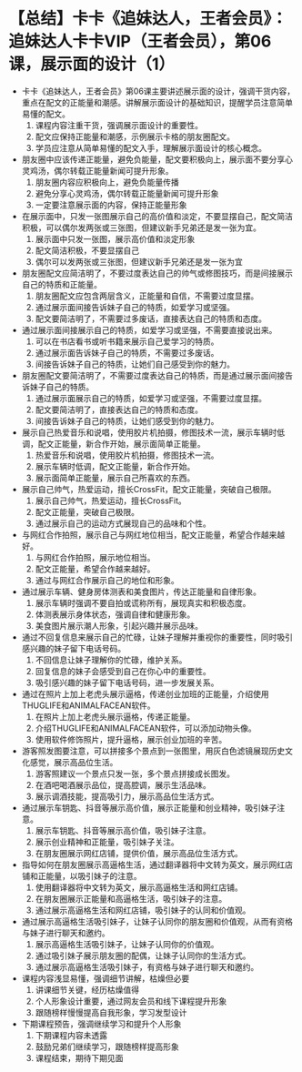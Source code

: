 # 【总结】卡卡《追妹达人，王者会员》：追妹达人卡卡VIP（王者会员），第06课，展示面的设计（1）

-   卡卡《追妹达人，王者会员》第06课主要讲述展示面的设计，强调干货内容，重点在配文的正能量和潮感。讲解展示面设计的基础知识，提醒学员注意简单易懂的配文。
    1.  课程内容注重干货，强调展示面设计的重要性。
    2.  配文应保持正能量和潮感，示例展示卡格的朋友圈配文。
    3.  学员应注意从简单易懂的配文入手，理解展示面设计的核心概念。
-   朋友圈中应该传递正能量，避免负能量，配文要积极向上，展示面不要分享心灵鸡汤，偶尔转载正能量新闻可提升形象。
    1.  朋友圈内容应积极向上，避免负能量传播
    2.  避免分享心灵鸡汤，偶尔转载正能量新闻可提升形象
    3.  一定要注意展示面的内容，保持正能量形象
-   在展示面中，只发一张图展示自己的高价值和淡定，不要显摆自己，配文简洁积极，可以偶尔发两张或三张图，但建议新手兄弟还是发一张为宜。
    1.  展示面中只发一张图，展示高价值和淡定形象
    2.  配文简洁积极，不要显摆自己
    3.  偶尔可以发两张或三张图，但建议新手兄弟还是发一张为宜
-   朋友圈配文应简洁明了，不要过度表达自己的帅气或修图技巧，而是间接展示自己的特质和正能量。
    1.  朋友圈配文应包含两层含义，正能量和自信，不需要过度显摆。
    2.  通过展示面间接告诉妹子自己的特质，如爱学习或坚强。
    3.  配文要简洁明了，不需要过多废话，直接表达自己的特质和态度。
-   通过展示面间接展示自己的特质，如爱学习或坚强，不需要直接说出来。
    1.  可以在书店看书或听书籍来展示自己爱学习的特质。
    2.  通过展示面告诉妹子自己的特质，不需要过多废话。
    3.  间接告诉妹子自己的特质，让她们自己感受到你的魅力。
-   朋友圈配文要简洁明了，不需要过度表达自己的特质，而是通过展示面间接告诉妹子自己的特质。
    1.  通过展示面展示自己的特质，如爱学习或坚强，不需要过度显摆。
    2.  配文要简洁明了，直接表达自己的特质和态度。
    3.  间接告诉妹子自己的特质，让她们感受到你的魅力。
-   展示自己热爱音乐和说唱，使用胶片机拍摄，修图技术一流，展示车辆时低调，配文正能量，新合作开始，展示面简单正能量。
    1.  热爱音乐和说唱，使用胶片机拍摄，修图技术一流。
    2.  展示车辆时低调，配文正能量，新合作开始。
    3.  展示面简单正能量，展示自己所喜欢的东西。
-   展示自己帅气，热爱运动，擅长CrossFit，配文正能量，突破自己极限。
    1.  展示自己帅气，热爱运动，擅长CrossFit。
    2.  配文正能量，突破自己极限。
    3.  通过展示自己的运动方式展现自己的品味和个性。
-   与网红合作拍照，展示自己与网红地位相当，配文正能量，希望合作越来越好。
    1.  与网红合作拍照，展示地位相当。
    2.  配文正能量，希望合作越来越好。
    3.  通过与网红合作展示自己的地位和形象。
-   通过展示车辆、健身房体测表和美食图片，传达正能量和自律形象。
    1.  展示车辆时强调不要自拍或谎称所有，展现真实和积极态度。
    2.  体测表展示身体状态，强调自律和健康形象。
    3.  美食图片展示潮人形象，引起兴趣并展示品味。
-   通过不回复信息来展示自己的忙碌，让妹子理解并重视你的重要性，同时吸引感兴趣的妹子留下电话号码。
    1.  不回信息让妹子理解你的忙碌，维护关系。
    2.  回复信息的妹子会感受到自己在你心中的重要性。
    3.  吸引感兴趣的妹子留下电话号码，进一步发展关系。
-   通过在照片上加上老虎头展示逼格，传递创业加班的正能量，介绍使用THUGLIFE和ANIMALFACEAN软件。
    1.  在照片上加上老虎头展示逼格，传递正能量。
    2.  介绍THUGLIFE和ANIMALFACEAN软件，可以添加动物头像。
    3.  使用软件修饰照片，提升逼格，展示创业加班的辛苦。
-   游客照发图要注意，可以拼接多个景点到一张图里，用灰白色滤镜展现历史文化感觉，展示高品位生活。
    1.  游客照建议一个景点只发一张，多个景点拼接成长图发。
    2.  在酒吧喝酒展示品位，提高腔调，展示生活品味。
    3.  展示调酒技能，提高吸引力，展示高品位生活方式。
-   通过展示车钥匙、抖音等展示高价值，展示正能量和创业精神，吸引妹子注意。
    1.  展示车钥匙、抖音等展示高价值，吸引妹子注意。
    2.  展示创业精神和正能量，吸引妹子关注。
    3.  在朋友圈展示网红店铺，提供价值，展示高品位生活方式。
-   指导如何在朋友圈展示高逼格生活，通过翻译器将中文转为英文，展示网红店铺和正能量，以吸引妹子的注意。
    1.  使用翻译器将中文转为英文，展示高逼格生活和网红店铺。
    2.  在朋友圈展示正能量和高逼格生活，吸引妹子的注意。
    3.  通过展示高逼格生活和网红店铺，吸引妹子的认同和价值观。
-   通过展示高逼格生活吸引妹子，让妹子认同你的朋友圈和价值观，从而有资格与妹子进行聊天和邀约。
    1.  展示高逼格生活吸引妹子，让妹子认同你的价值观。
    2.  通过吸引妹子展示朋友圈的配偶，让妹子认同你的生活方式。
    3.  通过展示高逼格生活吸引妹子，有资格与妹子进行聊天和邀约。
-   课程内容浅显易懂，强调细节讲解，枯燥但必要
    1.  讲课细节关键，经历枯燥值得
    2.  个人形象设计重要，通过网友会员和线下课程提升形象
    3.  跟随榜样慢慢提高自我形象，学习发型设计
-   下期课程预告，强调继续学习和提升个人形象
    1.  下期课程内容未透露
    2.  鼓励兄弟们继续学习，跟随榜样提高形象
    3.  课程结束，期待下期见面